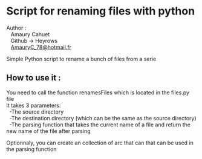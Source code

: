 # Script for renaming files with python

Author :  
&nbsp;&nbsp;&nbsp;Amaury Cahuet  
&nbsp;&nbsp;&nbsp;Github -> Heyrows  
&nbsp;&nbsp;&nbsp;AmauryC_78@hotmail.fr  

Simple Python script to rename a bunch of files from a serie

## How to use it :

You need to call the function renamesFiles which is located in the files.py file  
It takes 3 parameters:  
&nbsp;&nbsp;-The source directory  
&nbsp;&nbsp;-The destination directory (which can be the same as the source directory)  
&nbsp;&nbsp;-The parsing function that takes the current name of a file and return the new name of the file after parsing

Optionnaly, you can create an collection of arc that can that can be used in the parsing function

